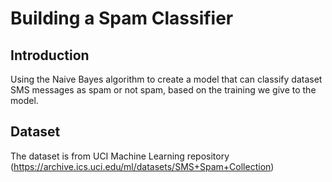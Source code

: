 # Building a Spam Classifier

## Introduction
Using the Naive Bayes algorithm to create a model that can classify dataset SMS messages as spam or not spam, based on the training we give to the model.

## Dataset
The dataset is from UCI Machine Learning repository (https://archive.ics.uci.edu/ml/datasets/SMS+Spam+Collection)
